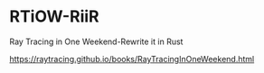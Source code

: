 # RTiOW-RiiR

Ray Tracing in One Weekend-Rewrite it in Rust

https://raytracing.github.io/books/RayTracingInOneWeekend.html

